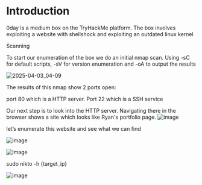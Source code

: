# Introduction

0day is a medium box on the TryHackMe platform. The box involves exploiting a website with shellshock and exploiting an outdated linux kernel

Scanning

To start our enumeration of the box we do an initial nmap scan. Using -sC for default scripts, -sV for version enumeration and -oA to output the results 

![2025-04-03_04-09](https://github.com/user-attachments/assets/3d03499b-4e54-43b1-8128-23829df30532)

The results of this nmap show 2 ports open:

port 80 which is a HTTP server.
Port 22 which is a SSH service

Our next step is to look into the HTTP server. Navigating there in the browser shows a site which looks like Ryan's portfolio page.
![image](https://github.com/user-attachments/assets/f2521554-1f6d-47f6-9d1a-d328cb8e40c7)

let’s enumerate this website and see what we can find

![image](https://github.com/user-attachments/assets/6225c5e3-abdf-4513-9802-4d4cd97afde6)

![image](https://github.com/user-attachments/assets/2fa14f5f-779b-4bb8-ab73-516e74ce3e87)

sudo nikto -h {target_ip}

![image](https://github.com/user-attachments/assets/0506f4cf-4705-4f83-827a-216d20bd8892)



